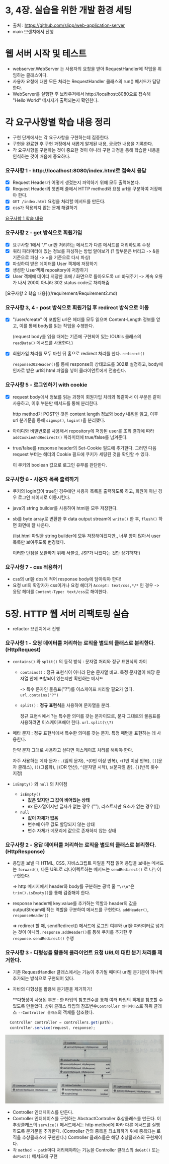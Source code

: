 # 3, 4장. 실습을 위한 개발 환경 세팅
* 출처 : https://github.com/slipp/web-application-server
* main 브랜치에서 진행

# 웹 서버 시작 및 테스트
* webserver.WebServer 는 사용자의 요청을 받아 RequestHandler에 작업을 위임하는 클래스이다.
* 사용자 요청에 대한 모든 처리는 RequestHandler 클래스의 run() 메서드가 담당한다.
* WebServer를 실행한 후 브라우저에서 http://localhost:8080으로 접속해 "Hello World" 메시지가 출력되는지 확인한다.

# 각 요구사항별 학습 내용 정리
* 구현 단계에서는 각 요구사항을 구현하는데 집중한다.
* 구현을 완료한 후 구현 과정에서 새롭게 알게된 내용, 궁금한 내용을 기록한다.
* 각 요구사항을 구현하는 것이 중요한 것이 아니라 구현 과정을 통해 학습한 내용을 인식하는 것이 배움에 중요하다.

### 요구사항 1 - http://localhost:8080/index.html로 접속시 응답
- [x] Request Header가 어떻게 생겼는지 파악하기 위해 모두 출력해본다.
- [x] Request Header의 첫번째 줄에서 HTTP method와 요청 url을 구분하여 저장해야 한다.
- [x] `GET /index.html`  요청을 처리할 메서드를 만든다.
- [x] css가 적용되지 않는 문제 해결하기 

[요구사항 1 학습 내용](/requirement/Requirement1.md)

### 요구사항 2 - get 방식으로 회원가입
- [x] 요구사항 1에서 "/" url만 처리하는 메서드가 다른 메서드를 처리하도록 수정
- [x] 쿼리 파라미터에 있는 정보를 파싱하는 방법 알아보기 (? 앞부분은 버리고 -> &을 기준으로 파싱 -> =을 기준으로 다시 파싱)
- [x] 파싱하여 받은 데이터를 User 객체에 저장하기
- [x] 생성한 User객체 repository에 저장하기
- [x] User 객체에 데이터 저장한 후에 / 화면으로 돌아오도록 url 바꿔주기
  -> 계속 오류가 나서 200이 아니라 302 status code로 처리해줌

[요구사항 2 학습 내용]((/requirement/Requirement2.md)

### 요구사항 3, 4 - post 방식으로 회원가입 후 redirect 방식으로 이동
- [x] "/user/create" 이 포함된 url은 헤더를 모두 읽으며 Content-Length 정보를 얻고, 이를 통해 body를 읽는 작업을 수행한다.

  (request body를 읽을 때에는 기존에 구현되어 있는 IOUtils 클래스의 `readData()` 메서드를 사용한다.)
- [x] 회원가입 처리를 모두 마친 뒤 홈으로 redirect 처리를 한다. `redirect()`

  `response302Header()`를 통해 response의 상태코드를 302로 설정하고, body에 인자로 받은 url의 html 파일을 넣어 클라이언트에게 전송한다.

### 요구사항 5 - 로그인하기 with cookie
- [x] request body에서 정보를 읽는 과정이 회원가입 처리와 똑같아서 이 부분은 같이 사용하고, 이후 부분만 메서드를 통해 분리한다.

  http method가 POST인 것은 content length 정보와 body 내용을 읽고, 이후 url 분기문을 통해 `signup()`, `login()`을 분리했다.
- 아이디와 비밀번호를 사용해서 repository에 저장된 user를 조회 결과에 따라 `addCookieAndRedirect()` 파라미터에 true/false를 넘겨준다.
- true/false를 response header의 Set-Cookie 필드에 추가한다. 그러면 다음 request 부터는 헤더의 Cookie 필드에 쿠키가 세팅된 것을 확인할 수 있다.

  이 쿠키의 boolean 값으로 로그인 유무를 판단한다.

### 요구사항 6 - 사용자 목록 출력하기
- 쿠키의 login값이 true인 경우에만 사용자 목록을 출력하도록 하고, 회원이 아닌 경우 로그인 페이지로 이동시킨다.
- java의 string builder를 사용하여 html을 모두 저장한다.
- sb를 byte array로 변환한 후 data output stream에 `write()` 한 후, `flush()` 하면 화면에 잘 나온다.

  (list.html 파일을 string builder에 모두 저장해야겠지만,, 너무 양이 많아서 user 목록만 보여주도록 변경했다.

  이러한 단점을 보완하기 위해 서블릿, JSP가 나왔다는 것만 상기하자!)

### 요구사항 7 - css 적용하기
- css의 url을 dos에 적어 response body에 담아줘야 한다!
- 요청 url의 확장자가 css이거나 요청 헤더가 `Accept: text/css,*/*` 인 경우 -> 응답 헤더를 `Content-Type: text/css`로 해야한다.

# 5장. HTTP 웹 서버 리팩토링 실습
* refactor 브랜치에서 진행

### 요구사항 1 - 요청 데이터를 처리하는 로직을 별도의 클래스로 분리한다. (HttpRequest)
- `contains()` 와 `split()` 의 동작 방식 : 문자열 처리와 정규 표현식의 차이
  - `contains()` : 정규 표현식이 아니라 단순 문자열 비교. 특정 문자열이 해당 문자열 안에 포함되어 있는지만 확인하는 메서드
  
    -> 특수 문자인 물음표("?")를 이스케이프 처리할 필요가 없다. `url.contains("?")`
  - `split()` : **정규 표현식**을 사용하여 문자열을 분리. 
    
    정규 표현식에서 ?는 특수한 의미를 갖는 문자이므로, 문자 그대로의 물음표를 사용하려면 이스케이프해야 한다. `url.split(\\?)`
- 메타 문자 : 정규 표현식에서 특수한 의미를 갖는 문자. 특정 패턴을 표현하는 데 사용한다.
  
  만약 문자 그대로 사용하고 싶다면 이스케이프 처리를 해줘야 한다.
  
  자주 사용하는 메타 문자 :  `.`(임의 문자), `*`(0번 이상 반복), `+`(1번 이상 반복), `[]`(문자 클래스), `()`(그룹화), `|`(OR 연산), `^`(문자열 시작), `$`(문자열 끝), `{}`(반복 횟수 지정)


- `isEmpty()` 와 `null` 의 차이점
  - `isEmpty()`
    - **값은 있지만 그 값이 비어있는 상태**
    - ex 문자열이지만 글자가 없는 경우 (""), 리스트지만 요소가 없는 경우([])
  - `null`
    - **값이 자체가 없음**
    - 변수에 아무 값도 할당되지 않는 상태
    - 변수 자체가 메모리에 값으로 존재하지 않는 상태

### 요구사항 2 - 응답 데이터를 처리하는 로직을 별도의 클래스로 분리한다. (HttpResponse)
* 응답을 보낼 때 HTML, CSS, 자바스크립트 파일을 직접 읽어 응답을 보내는 메서드는 `forward()`, 다른 URL로 리다이렉트하는 메서드는 `sendRedirect()` 로 나누어 구현한다.
  
  => http 메시지에서 header와 body를 구분하는 공백 줄 `"\r\n"`은 `trim().isEmpty()`를 통해 검증해야 한다.
- response header에 key:value를 추가하는 역할과 header의 값을 outputStream에 적는 역할을 구분하여 메서드를 구현한다.
  `addHeader()`, `responseHeader()`

   => redirect 할 때, sendRedirect() 메서드에 로그인 여부와 url을 파라미터로 넘기는 것이 아니라, `response.addHeader()`를 통해 쿠키를 추가한 후 `response.sendRedirect()` 수행

### 요구사항 3 - 다형성을 활용해 클라이언트 요청 URL에 대한 분기 처리를 제거한다.
- 기존 RequestHandler 클래스에서는 기능이 추가될 때마다 url별 분기문이 하나씩 추가되는 방식으로 구현되어 있다.
- 자바의 다형성을 활용해 분기문을 제거하기!

  **다형성이 사용된 부분 : 한 타입의 참조변수를 통해 여러 타입의 객체를 참조할 수 있도록 만들었다. 상위 클래스 타입의 참조변수`Controller 인터페이스`로 하위 클래스 `--Controller 클래스`의 객체를 참조했다.

```java
  Controller controller = controllers.get(path);
  controller.service(request, response);
```

![class diagram](/requirement/class_diagram1.jpg)
- Controller 인터페이스를 만든다.
- Controller 인터페이스를 구현하는 AbstractController 추상클래스를 만든다. 이 추상클래스의 `service()` 메서드에서는 http method에 따라 다른 메서드를 실행하도록 분기문을 추가한다. (Controller 간의 중복을 최소화하기 위해 중복되는 로직을 추상클래스에 구현한다.) Controller 클래스들은 해당 추상클래스의 구현체이다.
- 각 `method + path`마다 처리해야하는 기능을 Controller 클래스의 `doGet()` 또는 `doPost()` 메서드에 구현